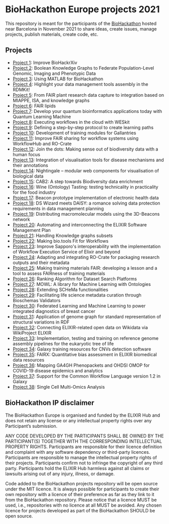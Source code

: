 # BioHackathon Europe projects 2021
This repository is meant for the participants of the [BioHackathon](https://biohackathon-europe.org/index.html) hosted near Barcelona in November 2021 to share ideas, create issues, manage projects, publish materials, create code, etc.

## Projects

* [Project 1](projects/1): Improve BioHackrXiv
* [Project 2](projects/2): Boolean Knowledge Graphs to Federate Population-Level Genomic, Imaging and Phenotypic Data
* [Project 3](projects/3): Using MATLAB for BioHackathon
* [Project 4](projects/4): Highlight your data management tools assembly in the RDMKit!
* [Project 5](projects/5): From FAIR plant research data capture to integration based on MIAPPE, ISA, and knowledge graphs
* [Project 6](projects/6): FAIR lipids
* [Project 7](projects/7): Develop your quantum bioinformatics applications today with Quantum Learning Machine
* [Project 8](projects/8): Executing workflows in the cloud with WESkit
* [Project 9](projects/9): Defining a step-by-step protocol to create learning paths
* [Project 10](projects/10): Development of training modules for Gallantries
* [Project 11](projects/11): Improve FAIR sharing for workflow systems using WorkflowHub and RO-Crate
* [Project 12](projects/12): Join the dots: Making sense out of biodiversity data with a human focus
* [Project 13](projects/13): Integration of visualisation tools for disease mechanisms and their annotations
* [Project 14](projects/14): Nightingale – modular web components for visualisation of biological data
* [Project 15](projects/15): CAB2: A step towards Biodiversity data enrichment
* [Project 16](projects/16): Wine (Ontology) Tasting: testing technicality in practicality for the food industry
* [Project 17](projects/17): Beacon prototype implementation of electronic health data
* [Project 18](projects/18):  DS Wizard meets DAISY: a romance solving data protection requirements in data management planning
* [Project 19](projects/19): Distributing macromolecular models using the 3D-Beacons network
* [Project 20](projects/20): Automating and interconnecting the ELIXIR Software Management Plan
* [Project 21](projects/21): Handling Knowledge graphs subsets
* [Project 22](projects/22): Making bio.tools Fit for Workflows
* [Project 23](projects/23): Improve Sapporo's interoperability with the implementation of Workflow Execution Service of Elixir and beyond
* [Project 24](projects/24): Adapting and integrating RO-Crate for packaging research outputs and their metadata
* [Project 25](projects/25): Making training materials FAIR: developing a lesson and a tool to assess FAIRness of training materials
* [Project 26](projects/26): Ranking Algorithm for Dataset Search Platforms
* [Project 27](projects/27): MOWL: A library for Machine Learning with Ontologies
* [Project 28](projects/28): Extending SCHeMa functionalities
* [Project 29](projects/29): Facilitating life science metadata curation through Bioschemas Validators
* [Project 30](projects/30): Federated Learning and Machine Learning to power integrated diagnostics of breast cancer
* [Project 31](projects/31): Application of genome graph for standard representation of structural variations in RDF
* [Project 32](projects/32): Connecting ELIXIR-related open data on Wikidata via WikiProject ELIXIR
* [Project 33](projects/33): Implementation, testing and training on reference genome assembly pipelines for the eukaryotic tree of life
* [Project 34](projects/34): Galaxy training resources for CNVs detection software
* [Project 35](projects/35): FAIRX: Quantitative bias assessment in ELIXIR biomedical data resources
* [Project 36](projects/36): Mapping GA4GH Phenopackets and OHDSI OMOP for COVID-19 disease epidemics and analytics
* [Project 37](projects/37): Support for the Common Workflow Language version 1.2 in Galaxy
* [Project 38](projects/38): Single Cell Multi-Omics Analysis

## BioHackathon IP disclaimer

The BioHackathon Europe is organised and funded  by the ELIXIR Hub and does not retain any license or any intellectual property rights over any Participant’s submission.

ANY CODE DEVELOPED BY THE PARTICIPANTS SHALL BE OWNED BY THE PARTICIPANT(S) TOGETHER WITH THE CORRESPONDING INTELLECTUAL PROPERTY RIGHTS. Participants are responsible for their licence definition and complaint with any software dependency or third-party licences. Participants are responsible to manage the intellectual property rights of their projects. Participants confirm not to infringe the copyright of any third party. Participants hold the ELIXIR Hub harmless against all claims or lawsuits arising out of any injury, illness, or damage.
 
Code added to the BioHackathon projects repository will be open source under the MIT licence. It is always possible for participants to create their own repository with a licence of their preference as far as they link to it from the BioHackathon repository. Please notice that a licence MUST be used, i.e., repositories with no licence at all MUST be avoided. Any chosen licence for projects developed as part of the BioHackathon SHOULD be open source.
